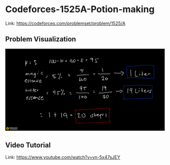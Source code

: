 # Codeforces-1525A-Potion-making
Link: https://codeforces.com/problemset/problem/1525/A
## Problem Visualization
![](vis.png)
## Video Tutorial
Link: https://www.youtube.com/watch?v=vn-5x47sJEY
